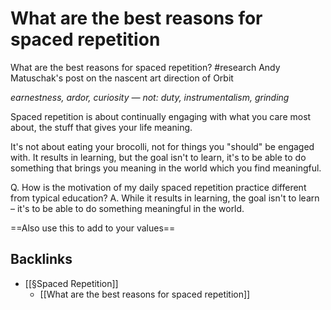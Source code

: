 # What are the best reasons for spaced repetition
What are the best reasons for spaced repetition? #research
Andy Matuschak's post on the nascent art direction of Orbit

*earnestness, ardor, curiosity — not: duty, instrumentalism, grinding*

Spaced repetition is about continually engaging with what you care most about, the stuff that gives your life meaning.

It's not about eating your brocolli, not for things you "should" be engaged with. It results in learning, but the goal isn't to learn, it's to be able to do something that brings you meaning in the world which you find meaningful.

Q. How is the motivation of my daily spaced repetition practice different from typical education?
A. While it results in learning, the goal isn't to learn – it's to be able to do something meaningful in the world.

==Also use this to add to your values==

## Backlinks
* [[§Spaced Repetition]]
	* [[What are the best reasons for spaced repetition]]

<!-- #Life -->

<!-- {BearID:94A7ADA7-E68F-4C0D-8842-7C5653DE4FF4-15756-000013047ECA49D5} -->
